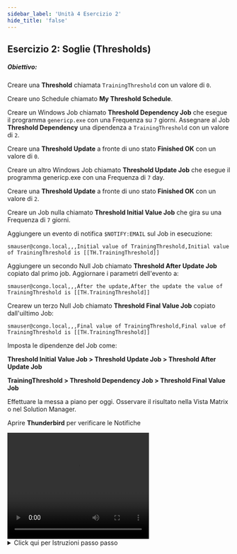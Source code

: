 ```yaml
---
sidebar_label: 'Unità 4 Esercizio 2'
hide_title: 'false'
---
```


## Esercizio 2: Soglie (Thresholds)

##### Obiettivo:

Creare una **Threshold** chiamata ```TrainingThreshold``` con un valore di ```0```.

Creare uno Schedule chiamato **My Threshold Schedule**.

Creare un Windows Job chiamato **Threshold Dependency Job** che esegue il programma ```genericp.exe``` con una Frequenza su ```7``` giorni. Assegnare al Job **Threshold Dependency** una dipendenza a ```TrainingThreshold``` con un valore di ```2```.

Creare una **Threshold Update** a fronte di uno stato **Finished OK** con un valore di ```0```.

Creare un altro Windows Job chiamato **Threshold Update Job** che esegue il programma genericp.exe con una Frequenza di ```7``` day.

Creare una **Threshold Update** a fronte di uno stato **Finished OK** con un valore di ```2```.

Creare un Job nulla chiamato **Threshold Initial Value Job** che gira su una Frequenza di ```7``` giorni.

Aggiungere un evento di notifica ```$NOTIFY:EMAIL``` sul Job in esecuzione:

```
smauser@congo.local,,,Initial value of TrainingThreshold,Initial value of TrainingThreshold is [[TH.TrainingThreshold]]
```

Aggiungere un secondo Null Job chiamato **Threshold After Update Job** copiato dal primo job. Aggiornare i parametri dell'evento a:

```
smauser@congo.local,,,After the update,After the update the value of TrainingThreshold is [[TH.TrainingThreshold]]
```

Crearew un terzo Null Job chiamato **Threshold Final Value Job** copiato dall'uiltimo Job:

```
smauser@congo.local,,,Final value of TrainingThreshold,Final value of TrainingThreshold is [[TH.TrainingThreshold]]
```

Imposta le dipendenze del Job come:

**Threshold Initial Value Job > Threshold Update Job > Threshold After Update Job**

**TrainingThreshold > Threshold Dependency Job > Threshold Final Value Job**

Effettuare la messa a piano per oggi. Osservare il risultato nella Vista Matrix o nel Solution Manager.

Aprire **Thunderbird** per verificare le Notifiche

<div>
<video width="320" height="240" controls>
  <source src="videobasic/U4E2.mp4" type="video/mp4"></source>
Your browser does not support the video tag.
</video>
</div>

<details>

<summary>Click qui per Istruzioni passo passo</summary>

1. Creare la Threshold.
    * Nel menù **Administration** fare doppio clic su **Thresholds**.
    * Fare clic sul pulsante **Add** nella barra degli strumenti di Thresholds.
    * Nella casella di testo Name digitare ```TrainingThreshold```, inserire la documentazione e nella casella di testo **Threshold** inserire il valore ```0```.
    * Fare clic sul pulsante **Add** nella barra degli strumenti di Thresholds. Chiudere la scheda **Threshold**.
2. Creare lo Schedule ed i Jobs.
    * Nel menù Administration fare doppio clic su **Schedule Master**.
    * Fare clic sul pulsante **Add** nella barra degli strumenti di **Schedule Master**.
    * Aggiungere un nuovo Schedule chiamandolo **My Threshold Schedule**.
    * Usare le seguenti impostazioni per lo Schedule:
        * Dal lunedì alla domenica sono giorni lavorativi.
        * **NOT** usare il Calendario **Master Holiday Calendar**.
        * Auto Build ```7``` days in advance for ```1``` days.
        * Auto Delete ```7``` days.
    * Non dimenticare di aggiungere la **documentazione** al tuo programma.
    * Chiudere lo **Schedule Master** e aprire il **Job Master** per aggiungere i Job.
    * Selezione **My Threshold Schedule**.
    * Fare clic sul pulsante **Add** nella barra degli strumenti di Job Master.
    * Aggiungere un nuovo Job chiamato **Threshold Dependency Job** con le seguenti caratteristiche:
        * **Programma**: ```Genericp.exe``` programma da eseguire per ```10``` secondi. 
        :::note Nota
        _Nota: se si utilizza **Ctrl+F**, non selezionare una riga di comando che utilizza una Schedule o Job instance property_ 
        :::
        * **Machine**: ```SMATraining```
        * **User**: ```SMATRAINING\SMAUSER```
        * **Frequency**: ```Example-Mon-Sun-O```
        * Inoltre, non dimenticare di aggiungere la **Documentazione**.
3. Creare la dipendenza da Threshold.
    * Fare clic sulla scheda **Dependencies**.
    * Fare clic sulla scheda **Threshold/Resource Dependency**.
    * Nel Riquadro **Threshold/Resource Dependency** Fare clic sul pulsante **Add**.
    * Nell'elenco a discesa **Threshold/Resource** selezionare ```TrainingThreshold```.
    * Nell'elenco a discesa **Operator** selezionare = (**simbolo di uguaglianza**).
    * Nella casella di testo **Value** digitare ```2```.
    * Fare clic sul pulsante **OK**.
4. Creare una azione di **Threshold/Resource Update**:
    * Fare clic sulla scheda **Threshold/Resource Update**.
    * Nel Riquadro **Threshold/Resource Update** Fare clic sul pulsante **Add**.
    * Selezionare ```TrainingThreshold``` nell'elenco a discesa.
    * Nell'elenco a discesa **Job Status** selezionare **Finished OK**.
    * Nella casella di testo **Value** digitare ```0```.
    * Fare clic sul pulsante **OK**.
5.	Fare clic sul pulsante **Add** nella barra strumenti **Job Master** per aggiungere un altro Job.
6. Nominare il Job **Threshold Update Job** e.
    * **Program**: ```Genericp.exe``` programma da eseguire per ```10``` secondi
    * **Machine**: ```SMATraining```
    * **User**: ```SMATRAINING\SMAUSER```
    * **Frequency**: ```Example-Mon-Sun-O```
    * Inoltre, non dimenticare di aggiungere la **Documentazione**.
7. Creare una azione di **Threshold/Resource Update**:
    * Fare clic sulla scheda **Threshold/Resource Update**.
    * Nel Riquadro **Threshold/Resource Update** Fare clic sul pulsante **Ad**d.
    * Selezionare ```TrainingThreshold``` nell'elenco a discesa.
    * Nell'elenco a discesa **Job Status** selezionare **Finished OK**.
    * Nella casella di testo **Value** digitare ```2```.
    * Fare clic sul pulsante **OK**.
8. Aggiungi un Job nullo allo Schedule per inviare una notifica con il valore iniziale della soglia.
    * Fare clic sul pulsante **Add** nella barra strumenti **Job Master** per aggiungere un altro Job.
    * Nominare il Job **Threshold Initial Value Job** e:
    * **Frequency**: ```Mon-Sun-O```
    * Fare clic sulla scheda **Events** e fare clic sul pulsante **Add** nel riquadro **Events**.
    * Selezionare l'opzione **Job Status**.
    * Fare clic su **Next**.
    * Selezionare **Finished OK** nell'elenco a discesa **Job Status**.
    * Fare clic su **Next**.
    * Selezionare l'Evento ```$NOTIFY:EMAIL``` nell'elenco a discesa **Event Template**.
		* ```smauser@congo.local,,,Initial value of TrainingThreshold,Initial value of TrainingThreshold is [[TH.TrainingThreshold]]```
	* Fare clic su Finish.
9. Aggiungere un secondo **Null Job** allo Schedule per inviare una notifica con il valore della **Threshold** dopo che è stata aggiornta a ```2```.
    * Assicurarsi di avere selezionato il Job **Threshold Initial Value Job**.
    * Fare clic sul pulsante **Copia** (quarto pulsante da destra) sulla barra degli strumenti **Job Master** per copiare questo lavoro.
    * Chiamare il Job **Threshold After Update Job**.
    * Andare nella scheda **Events** per cambiare l'**Evento **come di seguito
		* ```smauser@congo.local,,,After the update,After the update the value of TrainingThreshold is [[TH.TrainingThreshold]]```
10. Aggiungere un terzo **Null Job** allo Schedule per inviare una notifica con il valore finale della **Threshold**.
    * Assicurarsi di avere selezionato il Job **Threshold After Update Job**.
    * Fare clic sul pulsante **Copia** (quarto pulsante da destra) sulla barra degli strumenti **Job Master** per copiare questo lavoro.
    * Nominare il Job come **Threshold Final Value Job**.
    * Andare nella scheda **Events** per cambiare l'**Evento** come di seguito
		* ```smauser@congo.local,,,Final value of TrainingThreshold,Final value of TrainingThreshold is [[TH.TrainingThreshold]]```
11. Chiudere il Job Master Schedule Master (se aperto).
12. Apri **Workflow Designer** per impostare le dipendenze..
    * Selezionare **My Threshold Schedule** dal riquadro **Select Schedule**.

<a href="imgbasic/414.png" target="_blank"><img src="imgbasic/414.png" width="500"></img></a>

13. Fare clic sul pulsante **Save**.
14. Chiudere la scheda **Notification Manager**.
15. Mettere a piano lo Schedule in stato Released per oggi.
    * Aprire una delle viste Operation (**List** o **Matrix**) o utilizzare **Solution Manager**.
16. Assicurarsi che **My Resources Schedule** sia in stato **Completed**.
17. Aprire **Thunderbird** e consultare la casella di posta. _Si dovrebbero trovare ```3``` nuove emails_.

</details>